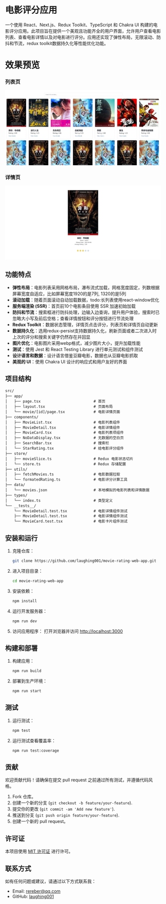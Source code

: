 # 电影评分应用

一个使用 React、Next.js、Redux Toolkit、TypeScript 和 Chakra UI 构建的电影评分应用。此项目旨在提供一个美观且功能齐全的用户界面，允许用户查看电影列表、查看电影详情以及对电影进行评分。应用还实现了弹性布局，无限滚动、防抖和节流，redux toolkit数据持久化等性能优化功能。
# 效果预览

### 列表页
![Movie List](./public/movieList.png)
### 详情页
![Movie Detail](./public/movieDetail.png)

## 功能特点
- **弹性布局**：电影列表采用网格布局，瀑布流式加载，网格宽度固定，列数根据屏幕宽度自适应，比如屏幕宽度1920的是7列, 1320的是5列
- **滚动加载**：随着页面滚动自动加载数据，todo:长列表使用react-window优化
- **服务端渲染 (SSR)**：首页前10个电影条目使用 SSR 加速初始加载
- **防抖和节流**：搜索框进行防抖处理，边输入边查询，提升用户体验，搜索时已忽略大小写及前后空格；查看详情按钮和评分按钮进行节流处理
- **Redux Toolkit**：数据状态管理，详情页点击评分，列表页和详情页自动更新
- **数据持久化**：选用redux-persist支持数据持久化，刷新页面或者二次进入时上次的评分和搜索关键字仍然存在并回显
- **图片优化**：电影图片采用webp格式，减少图片大小，提升加载性能
- **测试**：使用 Jest 和 React Testing Library 进行单元测试和组件测试
- **设计语言和数据**：设计语言借鉴豆瓣电影，数据也从豆瓣电影抓取
- **美观的 UI**：使用 Chakra UI 设计的响应式和用户友好的界面

## 项目结构

```diff
src/
├── app/
│   ├── page.tsx                        # 首页
│   ├── layout.tsx                      # 页面布局
│   └── movie/[id]/page.tsx             # 电影详情页面
├── components/
│   ├── MovieList.tsx                   # 电影列表组件
│   ├── MovieDetail.tsx                 # 电影详情组件
│   ├── MovieCard.tsx                   # 电影列表项组件
│   ├── NoDataDisplay.tsx               # 无数据的空白页
│   ├── SearchBar.tsx                   # 搜索栏
│   └── StarRating.tsx                  # 给电影评分组件
├── store/
│   ├── movieSlice.ts                   # Redux 电影状态切片
│   └── store.ts                        # Redux 存储配置
├── utils/
│   ├── fetchMovies.ts                  # 电影数据拉取
│   └── formatedRating.ts               # 电影评分计算工具
├── data/
│   └── movies.json                     # 本地模拟的电影列表和详情数据
├── types/
│   └── index.ts                        # 类型定义
└── __tests__/
    └── MovieDetail.test.tsx            # 电影详情组件测试
    ├── MovieDetail.test.tsx            # 电影详情组件测试
    └── MovieCard.test.tsx              # 电影卡片组件测试
```

## 安装和运行

1. 克隆仓库：
    ```bash
    git clone https://github.com/laughing001/movie-rating-web-app.git
    ```

2. 进入项目目录：
    ```bash
    cd movie-rating-web-app
    ```

3. 安装依赖：
    ```bash
    npm install
    ```

4. 运行开发服务器：
    ```bash
    npm run dev
    ```

5. 访问应用程序：
    打开浏览器并访问 [http://localhost:3000](http://localhost:3000)

## 构建和部署

1. 构建应用：
    ```bash
    npm run build
    ```

2. 部署到生产环境：
    ```bash
    npm run start
    ```

## 测试

1. 运行测试：

    ```bash
    npm test
    ```
2. 运行测试查看覆盖率：

    ```bash
    npm run test:coverage
    ```
## 贡献

欢迎贡献代码！请确保在提交 pull request 之前通过所有测试，并遵循代码风格。

1. Fork 仓库。
2. 创建一个新的分支 (`git checkout -b feature/your-feature`).
3. 提交你的更改 (`git commit -am 'Add new feature'`).
4. 推送到分支 (`git push origin feature/your-feature`).
5. 创建一个新的 pull request。

## 许可证

本项目使用 [MIT 许可证](LICENSE) 进行许可。

## 联系方式

如有任何问题或建议，请通过以下方式联系我：

- Email: rereber@qq.com
- GitHub: [laughing001](https://github.com/laughing001)
